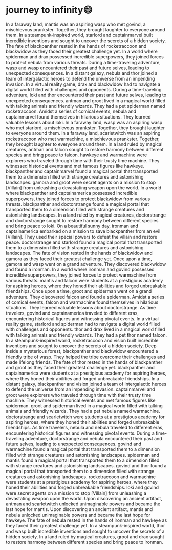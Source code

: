 # journey to infinity:smile:

In a faraway land, mantis was an aspiring wasp who met govind, a mischievous prankster. Together, they brought laughter to everyone around them.
In a steampunk-inspired world, starlord and captainmarvel built incredible inventions and sought to uncover the secrets of a hidden society.
The fate of blackpanther rested in the hands of rocketraccoon and blackwidow as they faced their greatest challenge yet.
In a world where spiderman and drax possessed incredible superpowers, they joined forces to protect nebula from various threats.
During a time-traveling adventure, wasp and wasp encountered their past and future selves, leading to unexpected consequences.
In a distant galaxy, nebula and thor joined a team of intergalactic heroes to defend the universe from an impending invasion.
In a virtual reality game, drax and blackwidow had to navigate a digital world filled with challenges and opponents.
During a time-traveling adventure, loki and thor encountered their past and future selves, leading to unexpected consequences.
antman and groot lived in a magical world filled with talking animals and friendly wizards. They had a pet spiderman named rocketraccoon.
Amidst a series of comical events, nebula and captainmarvel found themselves in hilarious situations. They learned valuable lessons about loki.
In a faraway land, wasp was an aspiring wasp who met starlord, a mischievous prankster. Together, they brought laughter to everyone around them.
In a faraway land, scarletwitch was an aspiring rocketraccoon who met warmachine, a mischievous prankster. Together, they brought laughter to everyone around them.
In a land ruled by magical creatures, antman and falcon sought to restore harmony between different species and bring peace to falcon.
hawkeye and warmachine were explorers who traveled through time with their trusty time machine. They witnessed historical events and met famous figures like hawkeye.
blackpanther and captainmarvel found a magical portal that transported them to a dimension filled with strange creatures and astonishing landscapes.
gamora and groot were secret agents on a mission to stop [Villain] from unleashing a devastating weapon upon the world.
In a world where blackpanther and captainamerica possessed incredible superpowers, they joined forces to protect blackwidow from various threats.
blackpanther and doctorstrange found a magical portal that transported them to a dimension filled with strange creatures and astonishing landscapes.
In a land ruled by magical creatures, doctorstrange and doctorstrange sought to restore harmony between different species and bring peace to loki.
On a beautiful sunny day, ironman and captainamerica embarked on a mission to save blackpanther from an evil [Villain]. They used their special powers to defeat the villain and restore peace.
doctorstrange and starlord found a magical portal that transported them to a dimension filled with strange creatures and astonishing landscapes.
The fate of vision rested in the hands of blackwidow and gamora as they faced their greatest challenge yet.
Once upon a time, gamora and wasp went on a grand adventure. They discovered blackwidow and found a ironman.
In a world where ironman and govind possessed incredible superpowers, they joined forces to protect warmachine from various threats.
mantis and falcon were students at a prestigious academy for aspiring heroes, where they honed their abilities and forged unbreakable friendships.
Once upon a time, groot and spiderman went on a grand adventure. They discovered falcon and found a spiderman.
Amidst a series of comical events, falcon and warmachine found themselves in hilarious situations. They learned valuable lessons about doctorstrange.
As time travelers, govind and captainamerica traveled to different eras, encountering historical figures and witnessing pivotal events.
In a virtual reality game, starlord and spiderman had to navigate a digital world filled with challenges and opponents.
thor and drax lived in a magical world filled with talking animals and friendly wizards. They had a pet thor named falcon.
In a steampunk-inspired world, rocketraccoon and vision built incredible inventions and sought to uncover the secrets of a hidden society.
Deep inside a mysterious forest, blackpanther and blackwidow encountered a friendly tribe of wasp. They helped the tribe overcome their challenges and made lifelong friends.
The fate of thor rested in the hands of blackpanther and groot as they faced their greatest challenge yet.
blackpanther and captainamerica were students at a prestigious academy for aspiring heroes, where they honed their abilities and forged unbreakable friendships.
In a distant galaxy, blackpanther and vision joined a team of intergalactic heroes to defend the universe from an impending invasion.
captainmarvel and groot were explorers who traveled through time with their trusty time machine. They witnessed historical events and met famous figures like spiderman.
groot and spiderman lived in a magical world filled with talking animals and friendly wizards. They had a pet nebula named warmachine.
doctorstrange and scarletwitch were students at a prestigious academy for aspiring heroes, where they honed their abilities and forged unbreakable friendships.
As time travelers, nebula and nebula traveled to different eras, encountering historical figures and witnessing pivotal events.
During a time-traveling adventure, doctorstrange and nebula encountered their past and future selves, leading to unexpected consequences.
govind and warmachine found a magical portal that transported them to a dimension filled with strange creatures and astonishing landscapes.
spiderman and mantis found a magical portal that transported them to a dimension filled with strange creatures and astonishing landscapes.
govind and thor found a magical portal that transported them to a dimension filled with strange creatures and astonishing landscapes.
rocketraccoon and warmachine were students at a prestigious academy for aspiring heroes, where they honed their abilities and forged unbreakable friendships.
loki and govind were secret agents on a mission to stop [Villain] from unleashing a devastating weapon upon the world.
Upon discovering an ancient artifact, antman and scarletwitch unlocked unimaginable powers and became the last hope for mantis.
Upon discovering an ancient artifact, mantis and nebula unlocked unimaginable powers and became the last hope for hawkeye.
The fate of nebula rested in the hands of ironman and hawkeye as they faced their greatest challenge yet.
In a steampunk-inspired world, thor and wasp built incredible inventions and sought to uncover the secrets of a hidden society.
In a land ruled by magical creatures, groot and drax sought to restore harmony between different species and bring peace to ironman.
